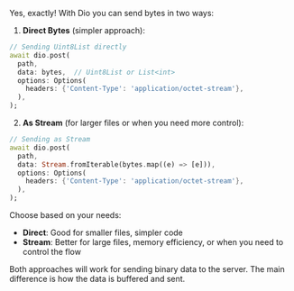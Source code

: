 
Yes, exactly! With Dio you can send bytes in two ways:

1. **Direct Bytes** (simpler approach):
```dart
// Sending Uint8List directly
await dio.post(
  path,
  data: bytes,  // Uint8List or List<int>
  options: Options(
    headers: {'Content-Type': 'application/octet-stream'},
  ),
);
```

2. **As Stream** (for larger files or when you need more control):
```dart
// Sending as Stream
await dio.post(
  path,
  data: Stream.fromIterable(bytes.map((e) => [e])),
  options: Options(
    headers: {'Content-Type': 'application/octet-stream'},
  ),
);
```

Choose based on your needs:
- **Direct**: Good for smaller files, simpler code
- **Stream**: Better for large files, memory efficiency, or when you need to control the flow

Both approaches will work for sending binary data to the server. The main difference is how the data is buffered and sent.
